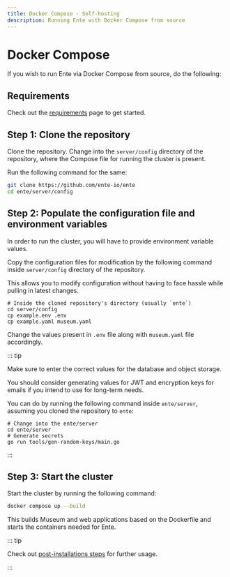 ```yaml
---
title: Docker Compose - Self-hosting
description: Running Ente with Docker Compose from source
---
```


# Docker Compose

If you wish to run Ente via Docker Compose from source, do the following:

## Requirements

Check out the [requirements](/self-hosting/installation/requirements) page to
get started.

## Step 1: Clone the repository

Clone the repository. Change into the `server/config` directory of the
repository, where the Compose file for running the cluster is present.

Run the following command for the same:

```sh
git clone https://github.com/ente-io/ente
cd ente/server/config
```

## Step 2: Populate the configuration file and environment variables

In order to run the cluster, you will have to provide environment variable
values.

Copy the configuration files for modification by the following command inside
`server/config` directory of the repository.

This allows you to modify configuration without having to face hassle while
pulling in latest changes.

```shell
# Inside the cloned repository's directory (usually `ente`)
cd server/config
cp example.env .env
cp example.yaml museum.yaml
```

Change the values present in `.env` file along with `museum.yaml` file
accordingly.

::: tip

Make sure to enter the correct values for the database and object storage.

You should consider generating values for JWT and encryption keys for emails if
you intend to use for long-term needs.

You can do by running the following command inside `ente/server`, assuming you
cloned the repository to `ente`:

```shell
# Change into the ente/server
cd ente/server
# Generate secrets
go run tools/gen-random-keys/main.go
```

:::

## Step 3: Start the cluster

Start the cluster by running the following command:

```sh
docker compose up --build
```

This builds Museum and web applications based on the Dockerfile and starts the
containers needed for Ente.

::: tip

Check out [post-installations steps](/self-hosting/installation/post-install/)
for further usage.

:::

